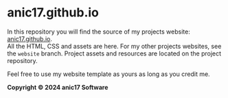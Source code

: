 # anic17.github.io

In this repository you will find the source of my projects website: [anic17.github.io](https://anic17.github.io).  
All the HTML, CSS and assets are here. For my other projects websites, see the `website` branch. Project assets and resources are located on the project repository.  

Feel free to use my website template as yours as long as you credit me.

**Copyright &copy; 2024 anic17 Software**
